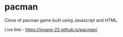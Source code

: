 # pacman
Clone of pacman game built using Javascript and HTML.

Live link:- https://insane-22.github.io/pacman/
